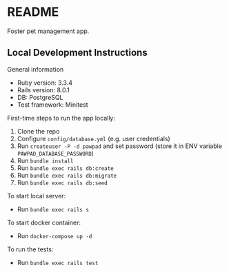 # README

Foster pet management app.

## Local Development Instructions

General information
* Ruby version: 3.3.4
* Rails version: 8.0.1
* DB: PostgreSQL
* Test framework: Minitest

First-time steps to run the app locally:
1. Clone the repo
2. Configure `config/database.yml` (e.g. user credentials)
3. Run `createuser -P -d pawpad` and set password (store it in ENV variable `PAWPAD_DATABASE_PASSWORD`)
4. Run `bundle install`
5. Run `bundle exec rails db:create`
6. Run `bundle exec rails db:migrate`
7. Run `bundle exec rails db:seed`

To start local server:
* Run `bundle exec rails s`

To start docker container:
* Run `docker-compose up -d`

To run the tests:
* Run `bundle exec rails test`
